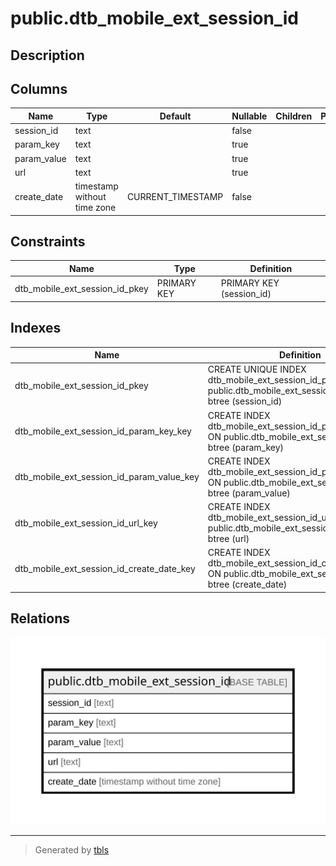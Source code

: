 # public.dtb_mobile_ext_session_id

## Description

## Columns

| Name | Type | Default | Nullable | Children | Parents | Comment |
| ---- | ---- | ------- | -------- | -------- | ------- | ------- |
| session_id | text |  | false |  |  |  |
| param_key | text |  | true |  |  |  |
| param_value | text |  | true |  |  |  |
| url | text |  | true |  |  |  |
| create_date | timestamp without time zone | CURRENT_TIMESTAMP | false |  |  |  |

## Constraints

| Name | Type | Definition |
| ---- | ---- | ---------- |
| dtb_mobile_ext_session_id_pkey | PRIMARY KEY | PRIMARY KEY (session_id) |

## Indexes

| Name | Definition |
| ---- | ---------- |
| dtb_mobile_ext_session_id_pkey | CREATE UNIQUE INDEX dtb_mobile_ext_session_id_pkey ON public.dtb_mobile_ext_session_id USING btree (session_id) |
| dtb_mobile_ext_session_id_param_key_key | CREATE INDEX dtb_mobile_ext_session_id_param_key_key ON public.dtb_mobile_ext_session_id USING btree (param_key) |
| dtb_mobile_ext_session_id_param_value_key | CREATE INDEX dtb_mobile_ext_session_id_param_value_key ON public.dtb_mobile_ext_session_id USING btree (param_value) |
| dtb_mobile_ext_session_id_url_key | CREATE INDEX dtb_mobile_ext_session_id_url_key ON public.dtb_mobile_ext_session_id USING btree (url) |
| dtb_mobile_ext_session_id_create_date_key | CREATE INDEX dtb_mobile_ext_session_id_create_date_key ON public.dtb_mobile_ext_session_id USING btree (create_date) |

## Relations

![er](public.dtb_mobile_ext_session_id.svg)

---

> Generated by [tbls](https://github.com/k1LoW/tbls)
